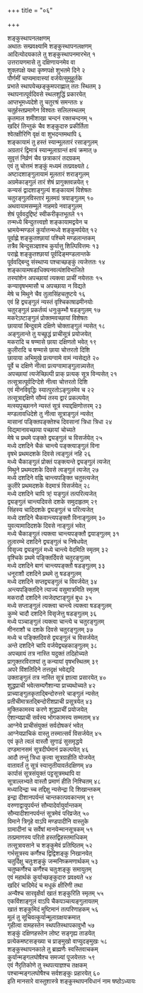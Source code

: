 +++
title = "०६"

+++
   
शङ्कुस्थापनलक्षणम्  
अथातः सम्प्रवक्ष्यामि शङ्कुस्थापनलक्षणम्   
आदित्योदयकाले तु शङ्कुस्थापनमारभेत् १  
उत्तरायणमासे तु दक्षिणायनमेव वा   
शुक्लपक्षे यथा कृष्णपक्षे शुभतमे दिने २  
पौर्णमीं चाप्यमावास्यां वर्जयेत्सुमुहूर्तके   
प्रभाते स्थापयेच्छङ्कुमपराह्णात् ततः स्थितम् ३  
स्थापनात्पूर्वदिवसे स्थलशुद्धिं प्रकारयेत्   
आप्तभूमध्यदेशे तु चतुरश्रं समन्ततः ४  
चतुर्हस्तप्रमाणेन विश्वतः सलिलस्थलम्   
कृतमाल शमीशाखा चन्दनं रक्तचन्दनम् ५  
खदिरं तिन्तुकं चैव शङ्कुदारु प्रकीर्तिता   
श्वेतक्षीरिणि वृक्षं वा शुभदन्तमथापि ६  
शङ्कायामं तु हस्तं स्यान्मूलतारं रसाङ्गुलम्   
अग्रतारं द्विमात्रं स्यान्मूलाग्रान्तं क्षयं क्रमात् ७  
सुवृत्तं निर्व्रणं चैव छत्राकारं तदग्रकम्   
एवं तु चोत्तमं शङ्कुं मध्यमं तत्प्रवक्ष्यते ८  
अष्टादशाङ्गुलायामं मूलतारं शराङ्गुलम्   
अग्रमेकाङ्गुलं तारं शेषं प्रागुक्तवन्नयेत् ९  
कन्यसं द्वादशाङ्गुल्यं शङ्कायामं विशेषतः   
चतुरङ्गुलविस्तारं मूलमग्रं त्रयाङ्गुलम् १०  
अथवायामसम्मूले नाहमग्रे नवाङ्गुलम्   
शेषं पूर्ववदुद्दिष्टं स्वीकरीकृतभूतले ११  
तन्मध्ये बिन्दुतत्त्वज्ञो शङ्कायामद्वयेन च   
भ्रामयेन्मण्डलं कुर्यात्तन्मध्ये शङ्कुमर्पयेत् १२  
पूर्वाह्णे शङ्कुतश्छायां पश्चिमे मण्डलान्तकम्   
तत्रैव बिन्दुसञ्ज्ञाश्च कुर्यात्तु शिल्पिवित्तमः १३  
पराह्णे शङ्कुतश्छायां पूर्वदिङ्मण्डलान्तके   
पूर्ववद्बिन्दु संस्थाप्य पश्चाच्छङ्कुं त्यजेत्ततः १४  
शङ्कायामषडाधिक्यनवत्यंशविभाजिते   
तस्यांशेन अपच्छायां त्यक्त्वा प्राचीं नयेत्ततः १५  
कन्यावृषभमासौ च अपच्छाया न विद्यते   
मेषे च मिथुने चैव तुलासिंहचतुष्टये १६  
एवं हि द्व्यङ्गुलं न्यस्तं वृश्चिकाषाढमीनयोः   
चतुरङ्गुलं प्रकर्तव्यं धनुःकुम्भौ षडङ्गुलम् १७  
मकरेऽष्टाङ्गुलं प्रोक्तमवच्छायां विशेषतः   
छायायां बिन्दुवामे दक्षिणे चोक्ताङ्गुलं न्यसेत् १८  
अङ्गुलान्ते तु यच्छुद्धं प्राचीसूत्रं प्रयोजयेत्   
मकरादि च षण्मासे छाया दक्षिणतो भवेत् १९  
कुलीरादि च षण्मासे छाया चोत्तरतो दिशि   
छायाया अभिमुखे प्रत्यग्वामे वामं न्यसेद्यते २०  
पूर्वे च दक्षिणे नीत्वा प्रत्यग्वामाङ्गुलान्न्यसेत्   
अपच्छायां त्यजेच्छिल्पी प्राक् प्रत्यक् सूत्र विन्यसेत् २१  
तत्सूत्रात्पूर्वदिग्देशे नीत्वा चोत्तरतो दिशि   
एवं मीनविवृद्धिः स्यात्पुरतोऽङ्गुलमेव च २२  
तत्सूत्राद्दक्षिणे सौम्यं तस्य द्वारं प्रकल्पयेत्   
मत्स्यपुच्छानने न्यस्तं सूत्रं स्याद्दक्षिणोत्तरम् २३  
मण्डलावधिदेशे तु नीत्वा सूत्राङ्गुलं न्यसेत्   
मासानां पङ्क्तिपङ्क्तेश्च दिवसानां त्रिधा त्रिधा २४  
विद्यमानावच्छाया पच्छायां चोच्यते   
मेषे च प्रथमे पङ्क्ते द्व्यङ्गुलं च विसर्जयेत् २५  
मध्ये दशदिने चैकं चान्त्ये पङ्क्त्याङ्गुलं विना   
वृषभे प्रथमदशके दिवसे त्वङ्गुलं नहि २६  
मध्ये चैकाङ्गुलं प्रोक्तं पङ्क्त्यन्ते द्व्यङ्गुलं त्यजेत्   
मिथुने प्रथमदशके दिवसे त्वङ्गुलं त्यजेत् २७  
मध्ये दशदिने वह्नि चान्त्यपङ्क्ति चतुस्त्यजेत्   
कुलीरे प्रथमदशके वेदमात्रं विसर्जयेत् २८  
मध्ये दशदिने चापि त्र्\! यङ्गुलं तत्परित्यजेत्   
द्व्यङ्गुलं चान्त्यदिवसे दशके समुदाहृतम् २९  
सिंहस्य चादिदशके द्व्यङ्गुलं च परित्यजेत्   
मध्ये दशदिने चैकवान्त्यपङ्क्तौ विनाङ्गुलम् ३०  
युवत्यामादिदशके दिवसे नाङ्गुलं भवेत्   
मध्ये चैकाङ्गुलं त्यक्त्वा चान्त्यपङ्क्तौ द्वयाङ्गुलम् ३१  
तुलारम्भे दशदिने द्व्यङ्गुलं च निषेधयेत्   
विसृज्य द्व्यङ्गुलं मध्ये चान्त्ये वेदमिति स्मृतम् ३२  
वृश्चिके प्रथमे पङ्क्तिर्दिवसे चतुरङ्गुलम्   
मध्ये दशदिने बाणं चान्त्यपङ्क्तौ षडङ्गुलम् ३३  
धनूराशौ दशदिने प्रथमे तु षडङ्गुलम्   
मध्ये दशदिने सप्तद्व्यङ्गुलं च विवर्जयेत् ३४  
अन्त्यपङ्क्तिदिने त्याज्यं वसुमात्रमिति स्मृतम्   
मकरादौ दशदिने त्यजेदष्टाङ्गुलं बुधः ३५  
मध्ये सप्ताङ्गुलं त्यक्त्वा चान्त्ये त्यक्त्वा षडङ्गुलम्   
कुम्भे चादौ दशदिने विसृजेत्तु षडङ्गुलम् ३६  
मध्ये पञ्चाङ्गुलं त्यक्त्वा चान्त्ये च चतुरङ्गुलम्   
मीनराशौ च दशके दिवसे चतुरङ्गुलम् ३७  
मध्ये च पङ्क्तिदिवसे द्व्यङ्गुलं च विसर्जयेत्   
अन्ते दशदिने चापि वर्जयेद्व्यहकाङ्गुलम् ३८  
अपच्छायं तत्र नास्ति यदुक्तं तदिहोच्यते   
प्रागुक्तरविराश्यां तु कन्यायां वृषभस्थितम् ३९  
अपरे विंशतिदिने तत्तदृक्षं भवेद्यदि   
उक्ताङ्गुलं तत्र नास्ति सूत्रं ज्ञात्वा प्रसारयेत् ४०  
शुद्धप्राची भवेत्सम्यगैशान्या प्राच्यथोच्यते ४२  
प्राच्याङ्गुलकृताद्बिन्दोरुत्तरे चाङ्गुलं न्यसेत्   
प्रतीचीमात्रतद्बिन्दोरीशप्राची प्रसूत्रयेत् ४३  
मुक्तिकामस्य करणे शुद्धप्राचीं प्रयोजयेत्   
ऐशान्यप्राची सर्वस्य भोगकामस्य सम्मताम् ४४  
आग्नेये प्राचीसंयुक्तं सर्वदोषकरं भवेत्   
आग्नेयप्राचिकं वास्तु तस्मात्सर्वं विसर्जयेत् ४५  
एवं कृते त्वलं वास्तौ सुगाढं सुसमृद्धये   
दण्डमानसमं सूत्रदीर्घमानं प्रकल्पयेत् ४६  
आदौ तन्तुं त्रिधा कृत्वा सूत्रग्राहीति योजयेत्   
वातावर्तं तु सूत्रं स्यात्तृतीयावर्तदक्षिणम् ४७  
कार्पासं सूत्रसंयुक्तं पट्टसूत्रमथापि वा   
सूत्राल्लभ्यते वास्तौ प्रमाणं हीति निश्चितम् ४८  
मध्यादिन्द्रा च्च तद्दिक्षु न्यसेन्द्रा दि शिखान्तकम्   
इन्द्रा दीशानपर्यन्तं चान्तकात्पवकान्तम् ४९  
वरुणाद्वायुपर्यन्तं सौम्यादेर्वायुर्वान्तकम्   
सौम्यादीशानपर्यन्तं सूत्रमेवं परिव्रजेत् ५०  
विमाने त्रिगृहे वाऽपि मण्डपादीनि वास्तुके   
ग्रामादीनां च सर्वेषां मानयेन्मानसूत्रकम् ५१  
तत्प्रमाणस्य परितो हस्तद्विहस्तमाधिकम्   
तत्सूत्रावसाने च शङ्कुमेवं प्रतिष्ठितम् ५२  
गर्भसूत्रस्य कर्णैश्च द्विद्विशङ्कु निखानयेत्   
चतुर्दिक्षु चतुःशङ्कुं जन्मनिष्क्रमणार्थकम् ५३  
चतुष्कर्णैश्च कर्णैश्च चतुःशङ्कु समायुतम्   
एवं महार्थकं कुर्याच्छङ्कुदारु प्रवक्ष्यते ५४  
खदिरं चादिमेदं च मधूकं क्षीरिणी तथा   
अन्यैश्च सारवृक्षैर्वा खातं शङ्कुरिति स्मृतम् ५५  
एकविंशाङ्गुलं वाऽपि चैकपञ्चत्यङ्गुलायतम्   
खातं शङ्कुमिदं मुष्टिमानं तत्परिणाहकम् ५६  
मूलं तु सूचिवत्कुर्यान्मूलाग्रक्षयक्रमात्   
गृहीत्वा वामहस्तेन स्थपतिस्थापकावुभौ ५७  
शङ्कुं दक्षिणहस्तेन लोष्ट सङ्गृह्य ताडयेत्   
प्रत्येकमष्टसङ्ख्या च प्राङ्मुखो वाप्युदङ्मुखः ५८  
शङ्कुस्थापनकाले तु ब्राह्मणैः स्वस्तिवाचकम्   
कुर्यान्मङ्गलघोषैश्च समज्यां पूजयेत्ततः ५९  
एवं नैरृतिकोणे तु स्थपत्याज्ञश्च तक्षकम्   
पश्चान्मङ्गलघोषैश्च सर्वशङ्कुः प्रहारयेत् ६०  
इति मानसारे वास्तुशास्त्रे शङ्कुस्थापनविधानं नाम षष्ठोऽध्यायः
